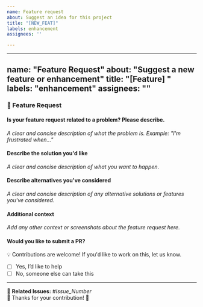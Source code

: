```yaml
---
name: Feature request
about: Suggest an idea for this project
title: "[NEW_FEAT]"
labels: enhancement
assignees: ''

---
```


---
name: "Feature Request"
about: "Suggest a new feature or enhancement"
title: "[Feature] <short title>"
labels: "enhancement"
assignees: ""
---

### 🚀 Feature Request

#### **Is your feature request related to a problem? Please describe.**  
_A clear and concise description of what the problem is. Example: "I'm frustrated when..."_

#### **Describe the solution you'd like**  
_A clear and concise description of what you want to happen._  

#### **Describe alternatives you've considered**  
_A clear and concise description of any alternative solutions or features you've considered._  

#### **Additional context**  
_Add any other context or screenshots about the feature request here._  

#### **Would you like to submit a PR?**  
💡 Contributions are welcome! If you'd like to work on this, let us know.  
- [ ] Yes, I’d like to help  
- [ ] No, someone else can take this  

---

🔗 **Related Issues:** #_Issue_Number_  
🙏 Thanks for your contribution! 🚀
